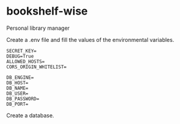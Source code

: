 # bookshelf-wise
Personal library manager

Create a .env file and fill the values of the environmental variables.

```
SECRET_KEY=
DEBUG=True
ALLOWED_HOSTS=
CORS_ORIGIN_WHITELIST=

DB_ENGINE=
DB_HOST=
DB_NAME=
DB_USER=
DB_PASSWORD=
DB_PORT=
```

Create a database.
